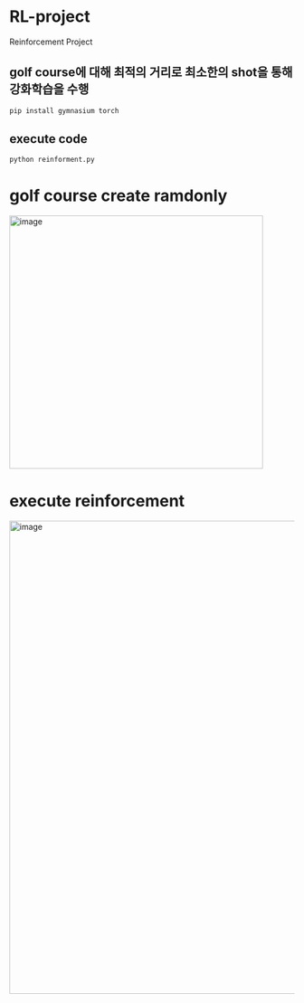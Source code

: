 # RL-project
Reinforcement Project

## golf course에 대해 최적의 거리로 최소한의 shot을 통해 강화학습을 수행

``` python
pip install gymnasium torch 
```

## execute code
```
python reinforment.py
```

# golf course create ramdonly
<img width="448" alt="image" src="https://github.com/Jeremy-su1/RL-project/assets/44183045/2cc35447-ab6b-4ee7-a07d-e2a0b48b916a">


# execute reinforcement
<img width="837" alt="image" src="https://github.com/Jeremy-su1/RL-project/assets/44183045/1d1568ef-408f-4759-b169-dc727a7db970">
